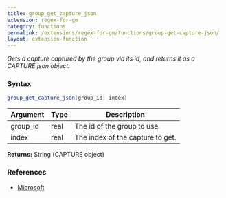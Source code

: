 ```yaml
---
title: group_get_capture_json
extension: regex-for-gm
category: functions
permalink: /extensions/regex-for-gm/functions/group-get-capture-json/
layout: extension-function
---
```


_Gets a capture captured by the group via its id, and returns it as a CAPTURE json object._

### Syntax ###
```cs
group_get_capture_json(group_id, index)
```

| Argument | Type | Description |
| --- | --- | --- |
| group_id | real | The id of the group to use. |
| index | real | The index of the capture to get. |

**Returns:** String (CAPTURE object)

### References ###

* [Microsoft](https://docs.microsoft.com/en-us/dotnet/api/system.text.regularexpressions.capturecollection.item?view=netframework-4.7#System_Text_RegularExpressions_CaptureCollection_Item_System_Int32_)

